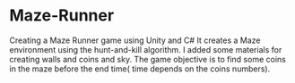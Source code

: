 # Maze-Runner
Creating a Maze Runner game using Unity and C# It creates a Maze environment using the hunt-and-kill algorithm. I added some materials for creating walls and coins and sky. The game objective is to find some coins in the maze before the end time( time depends on the coins numbers).
